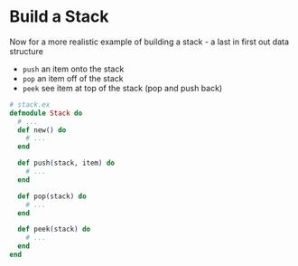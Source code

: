 # Build a Stack

Now for a more realistic example of building a stack - a last in first out data structure
* `push` an item onto the stack
* `pop` an item off of the stack
* `peek` see item at top of the stack (pop and push back)

```elixir
# stack.ex
defmodule Stack do
  # ...
  def new() do
    # ...
  end

  def push(stack, item) do
    # ...
  end

  def pop(stack) do
    # ...
  end

  def peek(stack) do
    # ...
  end
end
```
